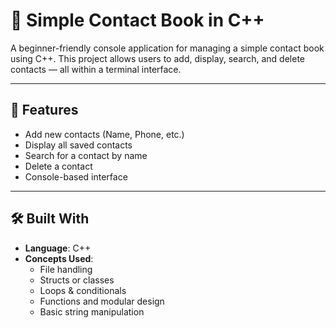 # 📒 Simple Contact Book in C++

A beginner-friendly console application for managing a simple contact book using C++. This project allows users to add, display, search, and delete contacts — all within a terminal interface.

---

## 🚀 Features

- Add new contacts (Name, Phone, etc.)
- Display all saved contacts
- Search for a contact by name
- Delete a contact
- Console-based interface

---

## 🛠️ Built With

- **Language**: C++
- **Concepts Used**:
  - File handling 
  - Structs or classes
  - Loops & conditionals
  - Functions and modular design
  - Basic string manipulation
